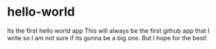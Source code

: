 # hello-world
Its the first hello world app
This will always be the first github app that I write so I am not sure if its gonna be a big one. But I hope for the best!
